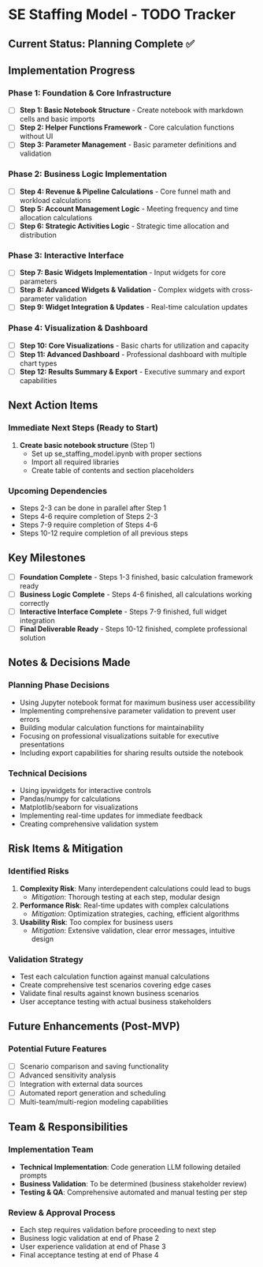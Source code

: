 # SE Staffing Model - TODO Tracker

## Current Status: Planning Complete ✅

## Implementation Progress

### Phase 1: Foundation & Core Infrastructure
- [ ] **Step 1: Basic Notebook Structure** - Create notebook with markdown cells and basic imports
- [ ] **Step 2: Helper Functions Framework** - Core calculation functions without UI  
- [ ] **Step 3: Parameter Management** - Basic parameter definitions and validation

### Phase 2: Business Logic Implementation  
- [ ] **Step 4: Revenue & Pipeline Calculations** - Core funnel math and workload calculations
- [ ] **Step 5: Account Management Logic** - Meeting frequency and time allocation calculations
- [ ] **Step 6: Strategic Activities Logic** - Strategic time allocation and distribution

### Phase 3: Interactive Interface
- [ ] **Step 7: Basic Widgets Implementation** - Input widgets for core parameters
- [ ] **Step 8: Advanced Widgets & Validation** - Complex widgets with cross-parameter validation
- [ ] **Step 9: Widget Integration & Updates** - Real-time calculation updates

### Phase 4: Visualization & Dashboard
- [ ] **Step 10: Core Visualizations** - Basic charts for utilization and capacity
- [ ] **Step 11: Advanced Dashboard** - Professional dashboard with multiple chart types  
- [ ] **Step 12: Results Summary & Export** - Executive summary and export capabilities

## Next Action Items

### Immediate Next Steps (Ready to Start)
1. **Create basic notebook structure** (Step 1)
   - Set up se_staffing_model.ipynb with proper sections
   - Import all required libraries
   - Create table of contents and section placeholders

### Upcoming Dependencies
- Steps 2-3 can be done in parallel after Step 1
- Steps 4-6 require completion of Steps 2-3
- Steps 7-9 require completion of Steps 4-6
- Steps 10-12 require completion of all previous steps

## Key Milestones

- [ ] **Foundation Complete** - Steps 1-3 finished, basic calculation framework ready
- [ ] **Business Logic Complete** - Steps 4-6 finished, all calculations working correctly
- [ ] **Interactive Interface Complete** - Steps 7-9 finished, full widget integration
- [ ] **Final Deliverable Ready** - Steps 10-12 finished, complete professional solution

## Notes & Decisions Made

### Planning Phase Decisions
- Using Jupyter notebook format for maximum business user accessibility
- Implementing comprehensive parameter validation to prevent user errors
- Building modular calculation functions for maintainability
- Focusing on professional visualizations suitable for executive presentations
- Including export capabilities for sharing results outside the notebook

### Technical Decisions
- Using ipywidgets for interactive controls
- Pandas/numpy for calculations
- Matplotlib/seaborn for visualizations
- Implementing real-time updates for immediate feedback
- Creating comprehensive validation system

## Risk Items & Mitigation

### Identified Risks
1. **Complexity Risk**: Many interdependent calculations could lead to bugs
   - *Mitigation*: Thorough testing at each step, modular design
2. **Performance Risk**: Real-time updates with complex calculations
   - *Mitigation*: Optimization strategies, caching, efficient algorithms
3. **Usability Risk**: Too complex for business users
   - *Mitigation*: Extensive validation, clear error messages, intuitive design

### Validation Strategy
- Test each calculation function against manual calculations
- Create comprehensive test scenarios covering edge cases
- Validate final results against known business scenarios
- User acceptance testing with actual business stakeholders

## Future Enhancements (Post-MVP)

### Potential Future Features
- [ ] Scenario comparison and saving functionality
- [ ] Advanced sensitivity analysis
- [ ] Integration with external data sources
- [ ] Automated report generation and scheduling
- [ ] Multi-team/multi-region modeling capabilities

## Team & Responsibilities

### Implementation Team
- **Technical Implementation**: Code generation LLM following detailed prompts
- **Business Validation**: To be determined (business stakeholder review)
- **Testing & QA**: Comprehensive automated and manual testing per step

### Review & Approval Process
- Each step requires validation before proceeding to next step
- Business logic validation at end of Phase 2
- User experience validation at end of Phase 3
- Final acceptance testing at end of Phase 4